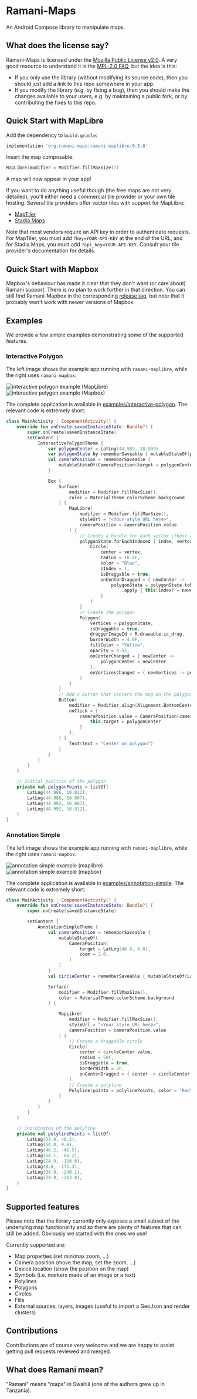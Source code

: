 # Ramani-Maps

An Android Compose library to manipulate maps.

## What does the license say?

Ramani-Maps is licensed under the [Mozilla Public License v2.0](https://www.mozilla.org/en-US/MPL/2.0/).
A very good resource to understand it is the [MPL-2.0 FAQ](https://www.mozilla.org/en-US/MPL/2.0/FAQ/),
but the idea is this:

* If you only use the library (without modifying its source code), then you
  should just add a link to this repo somewhere in your app.
* If you modify the library (e.g. by fixing a bug), then you should make the
  changes available to your users, e.g. by maintaining a public fork, or by
  contributing the fixes to this repo.

## Quick Start with MapLibre

Add the dependency to `build.gradle`:

```gradle
implementation 'org.ramani-maps:ramani-maplibre:0.5.0'
```

Insert the map composable:

```kotlin
MapLibre(modifier = Modifier.fillMaxSize())
```

A map will now appear in your app!

If you want to do anything useful though (the free maps are not very detailed),
you'll either need a commercial tile provider or your own tile hosting.
Several tile providers offer vector tiles with support for MapLibre:

* [MapTiler](https://cloud.maptiler.com/account/keys)
* [Stadia Maps](https://client.stadiamaps.com/)

Note that most vendors require an API key in order to authenticate requests.
For MapTiler, you must add `?key=YOUR-API-KEY` at the end of the URL,
and for Stadia Maps, you must add `?api_key=YOUR-API-KEY`.
Consult your tile provider's documentation for details.

## Quick Start with Mapbox

Mapbox's behaviour has made it clear that they don't want (or care about) Ramani
support. There is no plan to work further in that direction. You can still find
Ramani-Mapbox in the corresponding [release
tag](https://github.com/ramani-maps/ramani-maps/tree/mapbox-0.1.0), but note
that it probably won't work with newer versions of Mapbox.

## Examples

We provide a few simple examples demonstrating some of the supported features.

### Interactive Polygon

The left image shows the example app running with `ramani-maplibre`,
while the right uses `ramani-mapbox`.

![interactive polygon example (MapLibre)](./docs/interactive-polygon-example-maplibre.gif)
![interactive polygon example (Mapbox)](./docs/interactive-polygon-example-mapbox.gif)

The complete application is available in [examples/interactive-polygon](./examples/interactive-polygon).
The relevant code is extremely short:

```kotlin
class MainActivity : ComponentActivity() {
    override fun onCreate(savedInstanceState: Bundle?) {
        super.onCreate(savedInstanceState)
        setContent {
            InteractivePolygonTheme {
                var polygonCenter = LatLng(44.989, 10.809)
                var polygonState by rememberSaveable { mutableStateOf(polygonPoints) }
                val cameraPosition = rememberSaveable {
                    mutableStateOf(CameraPosition(target = polygonCenter, zoom = 15.0))
                }

                Box {
                    Surface(
                        modifier = Modifier.fillMaxSize(),
                        color = MaterialTheme.colorScheme.background
                    ) {
                        MapLibre(
                            modifier = Modifier.fillMaxSize(),
                            styleUrl = "<Your style URL here>",
                            cameraPosition = cameraPosition.value
                        ) {
                            // Create a handle for each vertex (those are blue circles)
                            polygonState.forEachIndexed { index, vertex ->
                                Circle(
                                    center = vertex,
                                    radius = 10.0F,
                                    color = "Blue",
                                    zIndex = 1,
                                    isDraggable = true,
                                    onCenterDragged = { newCenter ->
                                        polygonState = polygonState.toMutableList()
                                            .apply { this[index] = newCenter }
                                    }
                                )
                            }
                            // Create the polygon
                            Polygon(
                                vertices = polygonState,
                                isDraggable = true,
                                draggerImageId = R.drawable.ic_drag,
                                borderWidth = 4.0F,
                                fillColor = "Yellow",
                                opacity = 0.5F,
                                onCenterChanged = { newCenter ->
                                    polygonCenter = newCenter
                                },
                                onVerticesChanged = { newVertices -> polygonState = newVertices },
                            )
                        }
                    }
                    // Add a button that centers the map on the polygon when clicked
                    Button(
                        modifier = Modifier.align(Alignment.BottomCenter),
                        onClick = {
                            cameraPosition.value = CameraPosition(cameraPosition.value).apply {
                                this.target = polygonCenter
                            }
                        },
                    ) {
                        Text(text = "Center on polygon")
                    }
                }
            }
        }
    }

    // Initial position of the polygon
    private val polygonPoints = listOf(
        LatLng(44.986, 10.812),
        LatLng(44.986, 10.807),
        LatLng(44.992, 10.807),
        LatLng(44.992, 10.812),
    )
}
```

### Annotation Simple

The left image shows the example app running with `ramani-maplibre`,
while the right uses `ramani-mapbox`.

![annotation simple example (maplibre)](./docs/annotation-simple-example-maplibre.gif)
![annotation simple example (mapbox)](./docs/annotation-simple-example-mapbox.gif)

The complete application is available in [examples/annotation-simple](./examples/annotation-simple).
The relevant code is extremely short:

```kotlin
class MainActivity : ComponentActivity() {
    override fun onCreate(savedInstanceState: Bundle?) {
        super.onCreate(savedInstanceState)

        setContent {
            AnnotationSimpleTheme {
                val cameraPosition = rememberSaveable {
                    mutableStateOf(
                        CameraPosition(
                            target = LatLng(46.0, 4.8),
                            zoom = 2.0,
                        )
                    )
                }
                val circleCenter = rememberSaveable { mutableStateOf(LatLng(4.8, 46.0)) }

                Surface(
                    modifier = Modifier.fillMaxSize(),
                    color = MaterialTheme.colorScheme.background
                ) {

                    MapLibre(
                        modifier = Modifier.fillMaxSize(),
                        styleUrl = "<Your style URL here>",
                        cameraPosition = cameraPosition.value
                    ) {
                        // Create a draggable circle
                        Circle(
                            center = circleCenter.value,
                            radius = 50F,
                            isDraggable = true,
                            borderWidth = 2F,
                            onCenterDragged = { center -> circleCenter.value = center }
                        )
                        // Create a polyline
                        Polyline(points = polylinePoints, color = "Red", lineWidth = 5.0F)
                    }
                }
            }
        }
    }

    // Coordinates of the polyline
    private val polylinePoints = listOf(
        LatLng(34.9, 46.2),
        LatLng(64.0, 0.8),
        LatLng(46.2, -46.5),
        LatLng(54.1, -86.2),
        LatLng(24.9, -116.6),
        LatLng(0.0, -171.3),
        LatLng(34.9, -240.1),
        LatLng(34.9, -313.8),
    )
}
```

## Supported features

Please note that the library currently only exposes a small subset
of the underlying map functionality and so there are plenty of features
that can still be added. Obviously we started with the ones we use!

Currently supported are:

* Map properties (set min/max zoom, ...)
* Camera position (move the map, set the zoom, ...)
* Device location (show the position on the map)
* Symbols (i.e. markers made of an image or a text)
* Polylines
* Polygons
* Circles
* Fills
* External sources, layers, images (useful to import a GeoJson and render clusters)

## Contributions

Contributions are of course very welcome and we are happy to assist
getting pull requests reviewed and merged.

## What does Ramani mean?

"Ramani" means "maps" in Swahili (one of the authors grew up in Tanzania).

